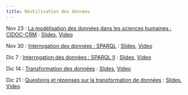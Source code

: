 ```yaml
---
title: Réutilisation des données
---
```




Nov 23
: [La modélisation des données dans les sciences humaines : CIDOC-CRM](../seances/week7-ontological-patterns-crm)
  : [Slides](../slides/KR7.pdf), [Video](https://mediaserver.unige.ch/play/163056)

Nov 30
: [Interrogation des données : SPARQL](../seances/week8-sparql)
  : [Slides](../slides/KR8.pdf), [Video](https://mediaserver.unige.ch/play/164037)

Dic 7
: [Interrogation des données : SPARQL II](#)
  : [Slides](../slides/KR9.pdf), [Video](https://mediaserver.unige.ch/play/165213)

Dic 14
: [Transformation des données](#)
  : [Slides](../slides/KR10.pdf), [Video](https://mediaserver.unige.ch/play/165952)

Dic 21
: [Questions et réponses sur la transformation de données](#)
  : [Slides](../slides/KR11.pdf), [Video](https://mediaserver.unige.ch/play/167050)